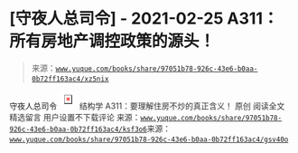 # [守夜人总司令] - 2021-02-25 A311：所有房地产调控政策的源头！

> 来源：[`www.yuque.com/books/share/97051b78-926c-43e6-b0aa-0b72ff163ac4/xz5nix`](https://www.yuque.com/books/share/97051b78-926c-43e6-b0aa-0b72ff163ac4/xz5nix)

<ne-p id="520f42f3293818f927861ebbd5b15da4_p_0" data-lake-id="520f42f3293818f927861ebbd5b15da4_p_0"><ne-text id="u857955ac">守夜人总司令</ne-text></ne-p> <ne-p id="6e949fb33165bd181c27b3a88db3013b" data-lake-id="6e949fb33165bd181c27b3a88db3013b"><ne-card data-card-name="image" data-card-type="inline" id="pkxzA" data-event-boundary="card" style="color: rgb(51, 51, 51);">![](img/40d2f5b8de61c7d1b82a17dc199ed319.png)  <ne-p id="ed5076f4c6ae1333eca5ae05995199ec" data-lake-id="ed5076f4c6ae1333eca5ae05995199ec"><ne-text id="u48e9bb35" style="color: rgb(51, 51, 51);">结构学</ne-text></ne-p> <ne-p id="1022c60f20706dc2ed0f99ad86b5abb7" data-lake-id="1022c60f20706dc2ed0f99ad86b5abb7"><ne-text id="u98a91b10" style="color: rgb(51, 51, 51);">A311：要理解住房不炒的真正含义！</ne-text> <ne-text id="u087fd584">原创</ne-text></ne-p> <ne-p id="8fe3c5734665c2bd5bbbab4886337b20" data-lake-id="8fe3c5734665c2bd5bbbab4886337b20"><ne-text id="ubd9c04d3">阅读全文</ne-text></ne-p> <ne-h3 id="93XEV" data-lake-id="93XEV"><ne-heading-ext><ne-heading-anchor></ne-heading-anchor><ne-heading-fold></ne-heading-fold></ne-heading-ext><ne-heading-content><ne-text id="u085a2224" ne-fontsize="16" style="color: rgb(51, 51, 51);">精选留言</ne-text></ne-heading-content></ne-h3> <ne-p id="df0a6cfa3979217fdfc90ba4cfda9032" data-lake-id="df0a6cfa3979217fdfc90ba4cfda9032"><ne-text id="u78fcf146" style="color: rgb(51, 51, 51);">用户设置不下载评论</ne-text></ne-p> 来源：[`www.yuque.com/books/share/97051b78-926c-43e6-b0aa-0b72ff163ac4/ksf3o6`](https://www.yuque.com/books/share/97051b78-926c-43e6-b0aa-0b72ff163ac4/ksf3o6)来源：[`www.yuque.com/books/share/97051b78-926c-43e6-b0aa-0b72ff163ac4/gsv40o`](https://www.yuque.com/books/share/97051b78-926c-43e6-b0aa-0b72ff163ac4/gsv40o)</ne-card></ne-p>